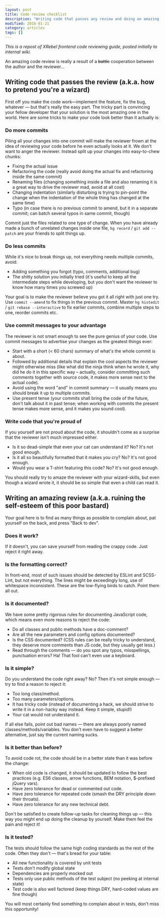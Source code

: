 ```yaml
---
layout: post
title: Code review checklist
description: "Writing code that passes any review and doing an amazing review"
modified: 2016-01-21
category: articles
tags: []
---
```


*This is a repost of XRebel frontend code reviewing guide, posted initially to internal wiki.*

An amazing code review is really a result of a <del>battle</del> cooperation between the author and the reviewer...

## Writing code that passes the review (a.k.a. how to pretend you're a wizard)

First off you make the code work—implement the feature, fix the bug, whatever — but that's really the easy part.
The tricky part is convincing your fellow developer that your solution is the most amazing one in the world.
Here are some tricks to make your code look better than it actually is:

### Do more commits

Piling all your changes into one commit will make the reviewer frown at the idea of reviewing your code before he even actually looks at it.
We don't want to anger the reviewer.
Instead split up your changes into easy-to-chew chunks:

  * Fixing the actual issue
  * Refactoring the code
    (really avoid doing the actual fix and refactoring inside the same commit)
  * Renaming files
    (changing something inside a file and also renaming it is a great way to drive the reviewer mad, avoid at all cost)
  * Changing indentation
    (similarly disturbing is trying to pin-point the change when the indentation of the whole thing has changed at the same time)
  * Typo
    (in case there is no previous commit to amend, but it in a separate commit;
    can batch several typos in same commit, though)

Commit just the files related to one type of change.
When you have already made a bunch of unrelated changes inside one file, `hg record` / `git add --patch` are your friends to split things up.

### Do less commits

While it's nice to break things up, not everything needs multiple commits, avoid:

  * Adding something you forgot
    (typo, comments, additional bug)
  * The shitty solution you initially tried
    (it's useful to keep all the intermediate steps while developing, but you don't want the reviewer to know how many times you screwed up)

Your goal is to make the reviewer believe you got it all right with just one try.
Use `commit --amend` to fix things in the previous commit.
Master `hg histedit` / `git rebase --interactive` to fix earlier commits, combine multiple steps to one, reorder commits etc.

### Use commit messages to your advantage

The reviewer is not smart enough to see the pure genius of your code.
Use commit messages to advertise your changes as the greatest things ever:

  * Start with a short (< 60 chars) summary of what's the whole commit is about.
  * Followed by additional details that explain the cool aspects the reviewer might otherwise miss
    (like what did the ninja think when he wrote it, why did he do it in this specific way –
    actually, consider committing such comments together with source code, it makes more sense next to the actual code).
  * Avoid using the word "and" in commit summary —
    it usually means you should break it up to multiple commits.
  * Use present tense
    (your commits shall bring the code of the future, don't talk about it in past tense;
    when working with commits the present tense makes more sense, and it makes you sound cool).

### Write code that you're proud of

If you yourself are not proud about the code, it shouldn't come as a surprise that the reviewer isn't much impressed either.

  * Is it so dead-simple that even your cat can understand it?
    No? It's not good enough.
  * Is it all so beautifully formatted that it makes you cry?
    No? It's not good enough.
  * Would you wear a T-shirt featuring this code?
    No? It's not good enough.

You should really try to amaze the reviewer with your wizard-skills, but even though a wizard wrote it, it should be so simple that even a child can read it.

## Writing an amazing review (a.k.a. ruining the self-esteem of this poor bastard)

Your goal here is to find as many things as possible to complain about, pat yourself on the back, and press "Back to dev".

### Does it work?

If it doesn't, you can save yourself from reading the crappy code.
Just reject it right away.

### Is the formatting correct?

In front-end, most of such issues should be detected by ESLint and SCSS-Lint, but not everything.
The lines might be exceedingly long, use of whitespace inconsistent.
These are the low-flying birds to catch.
Point them all out.

### Is it documented?

We have some pretty rigorous rules for documenting JavaScript code, which means even more reasons to reject the code:

  * Do all classes and public methods have a doc-comment?
  * Are all the new parameters and config options documented?
  * Is the CSS documented?
    (CSS rules can be really tricky to understand, they deserve more comments than JS code, but they usually get less.)
  * Read through the comments —
    do you spot any typos, misspellings, punctuation errors?
    Ha! That fool can't even use a keyboard.

### Is it simple?

Do you understand the code right away?
No? Then it's not simple enough — try to find a reason to reject it:

  * Too long class/method.
  * Too many parameters/options.
  * It has tricky code
    (instead of documenting a hack, we should strive to write it in a non-hacky way instead. Keep it simple, stupid!)
  * Your cat would not understand it.

If all else fails, point out bad names — there are always poorly named classes/methods/variables.
You don't even have to suggest a better alternative, just say the current naming sucks.

### Is it better than before?

To avoid code rot, the code should be in a better state than it was before the change:

  * When old code is changed, it should be updated to follow the best practices
    (e.g. ES6 classes, arrow functions, BEM notation, $-prefixed jQuery vars).
  * Have zero tolerance for dead or commented out code.
  * Have zero tolerance for repeated code
    (smash the DRY principle down their throats).
  * Have zero tolerance for any new technical debt.

Don't be satisfied to create follow-up tasks for cleaning things up —
this way you might end up doing the cleanup by yourself.
Make them feel the pain and reject it!

### Is it tested?

The tests should follow the same high coding standards as the rest of the code.
Often they don't — that's bread for your table:

  * All new functionality is covered by unit tests
  * Tests don't modify global state
  * Dependencies are properly mocked out
  * Tests only use public methods of the test subject
    (no peeking at internal state)
  * Test code is also well factored
    (keep things DRY, hard-coded values are fine though)

You will most certainly find something to complain about in tests, don't miss this opportunity!
